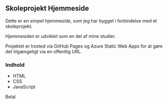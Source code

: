 ## Skoleprojekt Hjemmeside

Dette er en simpel hjemmeside, som jeg har bygget i forbindelse med et skoleprojekt.

Hjemmesiden er udviklet som en del af mine studier.

Projektet er hosted via GitHub Pages og Azure Static Web Apps for at gøre det tilgængeligt via en offentlig URL.

### Indhold
- HTML
- CSS
- JavaScript
  


Belal
